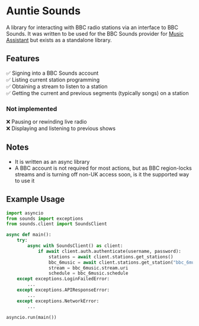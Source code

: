 # Auntie Sounds

A library for interacting with BBC radio stations via an interface to BBC Sounds. It was written to be used for the BBC Sounds provider for [Music Assistant](https://music-assistant.io/) but exists as a standalone library.

## Features

✅ Signing into a BBC Sounds account<br />
✅ Listing current station programming<br />
✅ Obtaining a stream to listen to a station<br />
✅ Getting the current and previous segments (typically songs) on a station

### Not implemented

❌ Pausing or rewinding live radio<br />
❌ Displaying and listening to previous shows

## Notes
- It is written as an async library
- A BBC account is not required for most actions, but as BBC region-locks streams and is turning off non-UK access soon, is it the supported way to use it

## Example Usage

```python
import asyncio
from sounds import exceptions
from sounds.client import SoundsClient

async def main():
    try:
        async with SoundsClient() as client:
            if await client.auth.authenticate(username, password):
                stations = await client.stations.get_stations()
                bbc_6music = await client.stations.get_station("bbc_6music", include_stream=True)
                stream = bbc_6music.stream.uri
                schedule = bbc_6music.schedule
    except exceptions.LoginFailedError:
        ...
    except exceptions.APIResponseError:
        ...
    except exceptions.NetworkError:
        ...

asyncio.run(main())
```